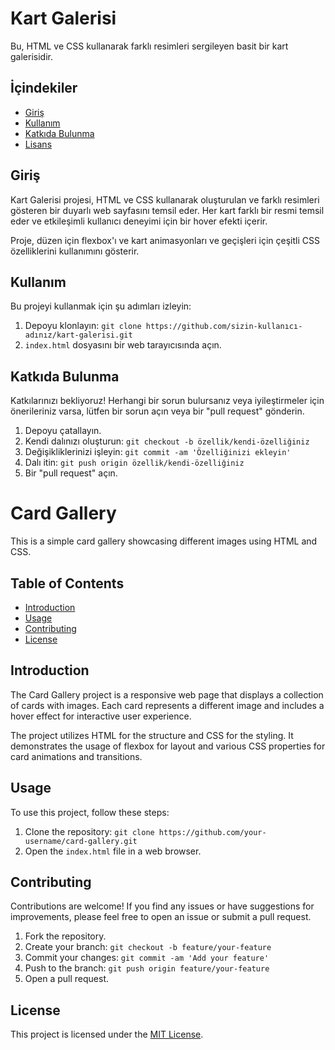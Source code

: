 # Kart Galerisi

Bu, HTML ve CSS kullanarak farklı resimleri sergileyen basit bir kart galerisidir.

## İçindekiler

- [Giriş](#giriş)
- [Kullanım](#kullanım)
- [Katkıda Bulunma](#katkıda-bulunma)
- [Lisans](#lisans)

## Giriş

Kart Galerisi projesi, HTML ve CSS kullanarak oluşturulan ve farklı resimleri gösteren bir duyarlı web sayfasını temsil eder. Her kart farklı bir resmi temsil eder ve etkileşimli kullanıcı deneyimi için bir hover efekti içerir.

Proje, düzen için flexbox'ı ve kart animasyonları ve geçişleri için çeşitli CSS özelliklerini kullanımını gösterir.

## Kullanım

Bu projeyi kullanmak için şu adımları izleyin:

1. Depoyu klonlayın: `git clone https://github.com/sizin-kullanıcı-adınız/kart-galerisi.git`
2. `index.html` dosyasını bir web tarayıcısında açın.

## Katkıda Bulunma

Katkılarınızı bekliyoruz! Herhangi bir sorun bulursanız veya iyileştirmeler için önerileriniz varsa, lütfen bir sorun açın veya bir "pull request" gönderin.

1. Depoyu çatallayın.
2. Kendi dalınızı oluşturun: `git checkout -b özellik/kendi-özelliğiniz`
3. Değişikliklerinizi işleyin: `git commit -am 'Özelliğinizi ekleyin'`
4. Dalı itin: `git push origin özellik/kendi-özelliğiniz`
5. Bir "pull request" açın.

##

# Card Gallery

This is a simple card gallery showcasing different images using HTML and CSS.

## Table of Contents

- [Introduction](#introduction)
- [Usage](#usage)
- [Contributing](#contributing)
- [License](#license)

## Introduction

The Card Gallery project is a responsive web page that displays a collection of cards with images. Each card represents a different image and includes a hover effect for interactive user experience.

The project utilizes HTML for the structure and CSS for the styling. It demonstrates the usage of flexbox for layout and various CSS properties for card animations and transitions.

## Usage

To use this project, follow these steps:

1. Clone the repository: `git clone https://github.com/your-username/card-gallery.git`
2. Open the `index.html` file in a web browser.

## Contributing

Contributions are welcome! If you find any issues or have suggestions for improvements, please feel free to open an issue or submit a pull request.

1. Fork the repository.
2. Create your branch: `git checkout -b feature/your-feature`
3. Commit your changes: `git commit -am 'Add your feature'`
4. Push to the branch: `git push origin feature/your-feature`
5. Open a pull request.

## License

This project is licensed under the [MIT License](LICENSE).


